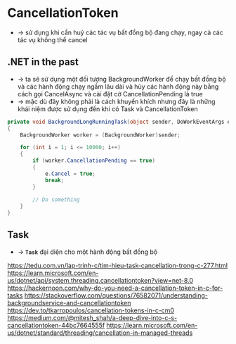 # CancellationToken
* -> sử dụng khi cần huỷ các tác vụ bất đồng bộ đang chạy, ngay cả các tác vụ không thể cancel

## .NET in the past
* -> ta sẽ sử dụng một đối tượng BackgroundWorker để chạy bất đồng bộ và các hành động chạy ngầm lâu dài và hủy các hành động này bằng cách gọi CancelAsync và cài đặt cờ CancellationPending là true
* -> mặc dù đây không phải là cách khuyến khích nhưng đây là những khái niệm được sử dụng đến khi có Task và CancellationToken  

```cs
private void BackgroundLongRunningTask(object sender, DoWorkEventArgs e)
{
    BackgroundWorker worker = (BackgroundWorker)sender;

    for (int i = 1; i <= 10000; i++)
    {
        if (worker.CancellationPending == true)
        {
            e.Cancel = true;
            break;
        }
        
        // Do something
    }
}
```

## Task
* -> **`Task`** đại diện cho một hành động bất đồng bộ

https://tedu.com.vn/lap-trinh-c/tim-hieu-task-cancellation-trong-c-277.html
https://learn.microsoft.com/en-us/dotnet/api/system.threading.cancellationtoken?view=net-8.0
https://hackernoon.com/why-do-you-need-a-cancellation-token-in-c-for-tasks
https://stackoverflow.com/questions/76582071/understanding-backgroundservice-and-cancellationtoken
https://dev.to/tkarropoulos/cancellation-tokens-in-c-cm0
https://medium.com/@mitesh_shah/a-deep-dive-into-c-s-cancellationtoken-44bc7664555f
https://learn.microsoft.com/en-us/dotnet/standard/threading/cancellation-in-managed-threads
